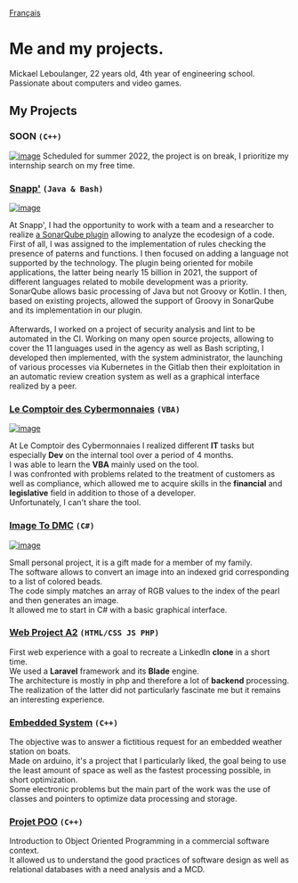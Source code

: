 [Français](https://linkinfoxco.github.io/)

# Me and my projects.
Mickael Leboulanger, 22 years old, 4th year of engineering school.
Passionate about computers and video games.

## My Projects

### SOON ```(C++)```
[![image](https://raytracing.github.io/images/img-1.21-book1-final.jpg)](https://raytracing.github.io/books/RayTracingInOneWeekend.html)
Scheduled for summer 2022, the project is on break, I prioritize my internship search on my free time.

### [Snapp'](https://www.snapp.fr/) ```(Java & Bash)```
[![image](https://i.imgur.com/HQbhvou.png)](https://www.snapp.fr/)

At Snapp', I had the opportunity to work with a team and a researcher to realize [a SonarQube plugin](https://github.com/cnumr/ecoCode) allowing to analyze the ecodesign of a code.
\
First of all, I was assigned to the implementation of rules checking the presence of paterns and functions. I then focused on adding a language not supported by the technology. The plugin being oriented for mobile applications, the latter being nearly 15 billion in 2021, the support of different languages related to mobile development was a priority. SonarQube allows basic processing of Java but not Groovy or Kotlin. I then, based on existing projects, allowed the support of Groovy in SonarQube and its implementation in our plugin.\
\
Afterwards, I worked on a project of security analysis and lint to be automated in the CI. Working on many open source projects, allowing to cover the 11 languages used in the agency as well as Bash scripting, I developed then implemented, with the system administrator, the launching of various processes via Kubernetes in the Gitlab then their exploitation in an automatic review creation system as well as a graphical interface realized by a peer.

### [Le Comptoir des Cybermonnaies](https://www.lecomptoirdescybermonnaies.fr/) ```(VBA)```
[![image](https://i.imgur.com/OteCnyl.png)](https://www.lecomptoirdescybermonnaies.fr/)

At Le Comptoir des Cybermonnaies I realized different **IT** tasks but especially **Dev** on the internal tool over a period of 4 months.\
I was able to learn the **VBA** mainly used on the tool.\
I was confronted with problems related to the treatment of customers as well as compliance, which allowed me to acquire skills in the **financial** and **legislative** field in addition to those of a developer.\
Unfortunately, I can't share the tool.

### [ Image To DMC](https://github.com/LinkinFoxco/Image-To-DMC) ```(C#)```
[![image](https://i.imgur.com/AqgXmby.jpg)](https://github.com/LinkinFoxco/Image-To-DMC)

Small personal project, it is a gift made for a member of my family.\
The software allows to convert an image into an indexed grid corresponding to a list of colored beads.\
The code simply matches an array of RGB values to the index of the pearl and then generates an image.\
It allowed me to start in C# with a basic graphical interface.

### [Web Project A2](https://github.com/LinkinFoxco/ProjetWebA2) ```(HTML/CSS JS PHP)```

First web experience with a goal to recreate a LinkedIn **clone** in a short time.\
We used a **Laravel** framework and its **Blade** engine.\
The architecture is mostly in php and therefore a lot of **backend** processing.\
The realization of the latter did not particularly fascinate me but it remains an interesting experience.

### [Embedded System](https://github.com/LinkinFoxco/ProjetsVrac/blob/main/ProjetSysEmbarqu%C3%A9Final.ino) ```(C++)```

The objective was to answer a fictitious request for an embedded weather station on boats.\
Made on arduino, it's a project that I particularly liked, the goal being to use the least amount of space as well as the fastest processing possible, in short optimization.\
Some electronic problems but the main part of the work was the use of classes and pointers to optimize data processing and storage.

### [Projet POO](https://github.com/LinkinFoxco/ProjetPOO/tree/master/ProjetPOO) ```(C++)```

Introduction to Object Oriented Programming in a commercial software context.\
It allowed us to understand the good practices of software design as well as relational databases with a need analysis and a MCD.
